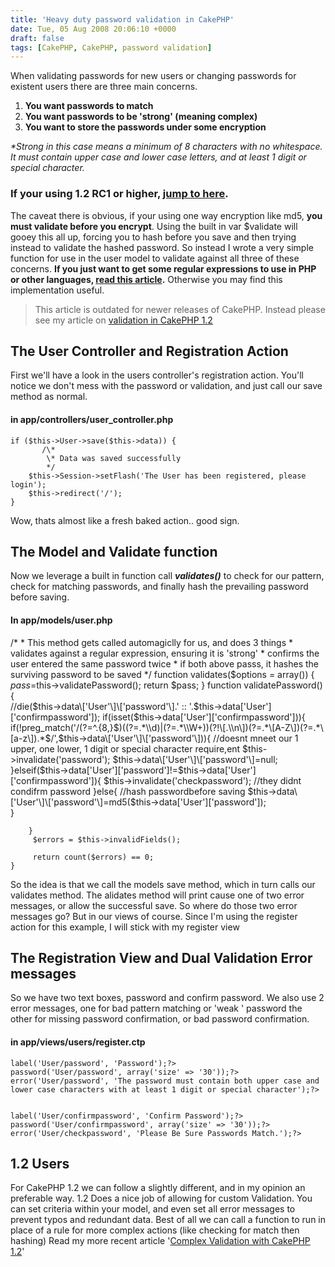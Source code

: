```yaml
---
title: 'Heavy duty password validation in CakePHP'
date: Tue, 05 Aug 2008 20:06:10 +0000
draft: false
tags: [CakePHP, CakePHP, password validation]
---
```


When validating passwords for new users or changing passwords for existent users there are three main concerns.

1.  **You want passwords to match**
2.  **You want passwords to be 'strong' (meaning complex)**
3.  **You want to store the passwords under some encryption**

_*Strong in this case means a minimum of 8 characters with no whitespace. It must contain upper case and lower case letters, and at least 1 digit or special character._

### If your using 1.2 RC1 or higher, [jump to here](#1.2).

The caveat there is obvious, if your using one way encryption like md5, **you must validate before you encrypt**. Using the built in var $validate will gooey this all up, forcing you to hash before you save and then trying instead to validate the hashed password. So instead I wrote a very simple function for use in the user model to validate against all three of these concerns. **If you just want to get some regular expressions to use in PHP or other languages, [read this article](https://blog.edwardawebb.com/web-development/validating-complex-passwords "Regular Expressions for Complex Passwords").** Otherwise you may find this implementation useful.

> This article is outdated for newer releases of CakePHP. Instead please see my article on [validation in CakePHP 1.2](https://blog.edwardawebb.com/site-news/complex-validation-cakephp-12 "Learn how easy it can be leverage some complicated validation tasks")

The User Controller and Registration Action
-------------------------------------------

First we'll have a look in the users controller's registration action. You'll notice we don't mess with the password or validation, and just call our save method as normal.

#### in app/controllers/user_controller.php

   	if ($this->User->save($this->data)) { 
           /\*
            \* Data was saved successfully
            */					
		$this->Session->setFlash('The User has been registered, please login');
		$this->redirect('/');
	}

Wow, thats almost like a fresh baked action.. good sign.  

The Model and Validate function
-------------------------------

Now we leverage a built in function call **_validates()_** to check for our pattern, check for matching passwords, and finally hash the prevailing password before saving.

#### In app/models/user.php

/\*
\* This method gets called automagiclly for us, and does 3 things
\* validates against a regular expression, ensuring it is 'strong'
\* confirms the user entered the same password twice
\* if both above passs, it hashes the surviving password to be saved
*/
	function validates($options = array())
	{
		$pass=$this->validatePassword();
		return $pass;
	} 
	function validatePassword(){	
		//die($this->data\['User'\]\['password'\].' :: '.$this->data\['User'\]\['confirmpassword'\]);
		if(isset($this->data\['User'\]\['confirmpassword'\])){
			if(!preg_match('/(?=^.{8,}$)((?=.*\\d)|(?=.*\\W+))(?!\[.\\n\])(?=.*\[A-Z\])(?=.*\[a-z\]).*$/',$this->data\['User'\]\['password'\])){
				//doesnt mneet our 1 upper, one lower, 1 digit or special character require,ent
				$this->invalidate('password');
		    	$this->data\['User'\]\['password'\]=null;
			}elseif($this->data\['User'\]\['password'\]!=$this->data\['User'\]\['confirmpassword'\]){
		    	$this->invalidate('checkpassword');
		    	//they didnt condifrm password
			}else{
				//hash passwordbefore saving
				$this->data\['User'\]\['password'\]=md5($this->data\['User'\]\['password'\]);		   					
			}
		
		}
		 $errors = $this->invalidFields();
		
		 return count($errors) == 0;
	}

  
So the idea is that we call the models save method, which in turn calls our validates method. The alidates method will print cause one of two error messages, or allow the successful save. So where do those two error messages go? But in our views of course. Since I'm using the register action for this example, I will stick with my register view

The Registration View and Dual Validation Error messages
--------------------------------------------------------

So we have two text boxes, password and confirm password. We also use 2 error messages, one for bad pattern matching or 'weak ' password the other for missing password confirmation, or bad password confirmation.

#### in app/views/users/register.ctp

 
	label('User/password', 'Password');?>
 	password('User/password', array('size' => '30'));?>
	error('User/password', 'The password must contain both upper case and lower case characters with at least 1 digit or special character');?>

 
	label('User/confirmpassword', 'Confirm Password');?>
 	password('User/confirmpassword', array('size' => '30'));?>
	error('User/checkpassword', 'Please Be Sure Passwords Match.');?>

  

1.2 Users
---------

For CakePHP 1.2 we can follow a slightly different, and in my opinion an preferable way. 1.2 Does a nice job of allowing for custom Validation. You can set criteria within your model, and even set all error messages to prevent typos and redundant data. Best of all we can call a function to run in place of a rule for more complex actions (like checking for match then hashing) Read my more recent article '[Complex Validation with CakePHP 1.2](https://blog.edwardawebb.com/site-news/complex-validation-cakephp-12 "Learn how easy it can be leverage some complicated validation tasks")'
